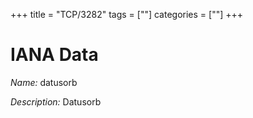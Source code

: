 +++
title = "TCP/3282"
tags = [""]
categories = [""]
+++

# IANA Data

_Name:_ datusorb

_Description:_ Datusorb

